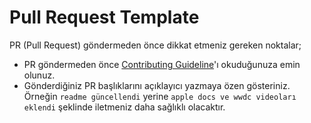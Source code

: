 # Pull Request Template

PR (Pull Request) göndermeden önce dikkat etmeniz gereken noktalar;
- PR göndermeden önce [Contributing Guideline](https://github.com/celil/SwiftKaynaklari/blob/master/CONTRIBUTING.md)'ı okuduğunuza emin olunuz.
- Gönderdiğiniz PR başlıklarını açıklayıcı yazmaya özen gösteriniz.
Örneğin `readme güncellendi` yerine `apple docs ve wwdc videoları eklendi` şeklinde iletmeniz daha sağlıklı olacaktır.
